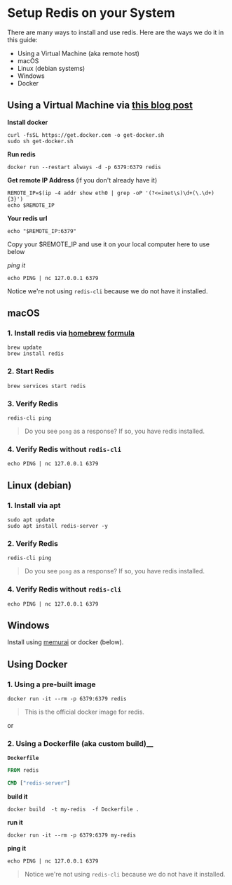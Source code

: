# Setup Redis on your System

There are many ways to install and use redis. Here are the ways we do it in this guide:

- Using a Virtual Machine (aka remote host)
- macOS
- Linux (debian systems)
- Windows
- Docker

## Using a Virtual Machine via [this blog post](https://www.codingforentrepreneurs.com/blog/remote-redis-servers-for-development)

__Install docker__
```
curl -fsSL https://get.docker.com -o get-docker.sh
sudo sh get-docker.sh
```

__Run redis__
```
docker run --restart always -d -p 6379:6379 redis 
```

__Get remote IP Address__ (if you don't already have it)
```
REMOTE_IP=$(ip -4 addr show eth0 | grep -oP '(?<=inet\s)\d+(\.\d+){3}')
echo $REMOTE_IP
```

__Your redis url__

```
echo "$REMOTE_IP:6379"
```
Copy your $REMOTE_IP and use it on your local computer here to use below

_ping it_
```
echo PING | nc 127.0.0.1 6379 
```
Notice we're not using `redis-cli` because we do not have it installed.




## macOS
### 1. Install redis via [homebrew](https://brew.sh) [formula](https://formulae.brew.sh/formula/redis)
```
brew update
brew install redis
```

### 2. Start Redis
```
brew services start redis
```

### 3. Verify Redis

```
redis-cli ping
```
> Do you see `pong` as a response? If so, you have redis installed.

### 4. Verify Redis without `redis-cli`
```
echo PING | nc 127.0.0.1 6379 
```


## Linux (debian)

### 1. Install via apt
```
sudo apt update
sudo apt install redis-server -y
```

### 2. Verify Redis

```
redis-cli ping
```
> Do you see `pong` as a response? If so, you have redis installed.


### 4. Verify Redis without `redis-cli`
```
echo PING | nc 127.0.0.1 6379 
```


## Windows 

Install using [memurai](https://www.memurai.com/) or docker (below).



## Using Docker 

### 1. Using a pre-built image
```
docker run -it --rm -p 6379:6379 redis
```
> This is the official docker image for redis.

or 

### 2. Using a Dockerfile (aka custom build)__

__`Dockerfile`__
```dockerfile
FROM redis

CMD ["redis-server"]
```

__build it__
```
docker build  -t my-redis  -f Dockerfile .
```

__run it__
```
docker run -it --rm -p 6379:6379 my-redis
```

__ping it__
```
echo PING | nc 127.0.0.1 6379 
```
> Notice we're not using `redis-cli` because we do not have it installed.


